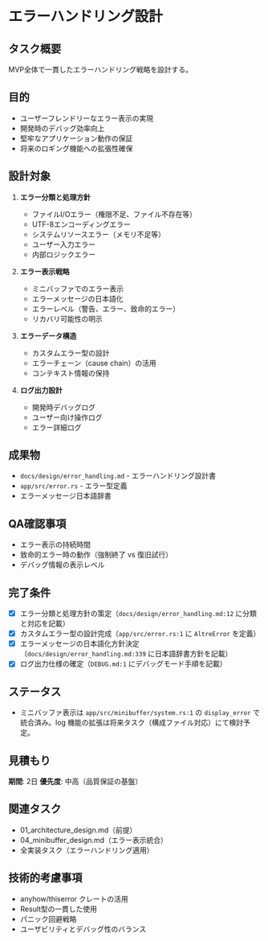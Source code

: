 # エラーハンドリング設計

## タスク概要
MVP全体で一貫したエラーハンドリング戦略を設計する。

## 目的
- ユーザーフレンドリーなエラー表示の実現
- 開発時のデバッグ効率向上
- 堅牢なアプリケーション動作の保証
- 将来のロギング機能への拡張性確保

## 設計対象
1. **エラー分類と処理方針**
   - ファイルI/Oエラー（権限不足、ファイル不存在等）
   - UTF-8エンコーディングエラー
   - システムリソースエラー（メモリ不足等）
   - ユーザー入力エラー
   - 内部ロジックエラー

2. **エラー表示戦略**
   - ミニバッファでのエラー表示
   - エラーメッセージの日本語化
   - エラーレベル（警告、エラー、致命的エラー）
   - リカバリ可能性の明示

3. **エラーデータ構造**
   - カスタムエラー型の設計
   - エラーチェーン（cause chain）の活用
   - コンテキスト情報の保持

4. **ログ出力設計**
   - 開発時デバッグログ
   - ユーザー向け操作ログ
   - エラー詳細ログ

## 成果物
- `docs/design/error_handling.md` - エラーハンドリング設計書
- `app/src/error.rs` - エラー型定義
- エラーメッセージ日本語辞書

## QA確認事項
- エラー表示の持続時間
- 致命的エラー時の動作（強制終了 vs 復旧試行）
- デバッグ情報の表示レベル

## 完了条件
- [x] エラー分類と処理方針の策定（`docs/design/error_handling.md:12` に分類と対応を記載）
- [x] カスタムエラー型の設計完成（`app/src/error.rs:1` に `AltreError` を定義）
- [x] エラーメッセージの日本語化方針決定（`docs/design/error_handling.md:339` に日本語辞書方針を記載）
- [x] ログ出力仕様の確定（`DEBUG.md:1` にデバッグモード手順を記載）

## ステータス
- ミニバッファ表示は `app/src/minibuffer/system.rs:1` の `display_error` で統合済み。log 機能の拡張は将来タスク（構成ファイル対応）にて検討予定。

## 見積もり
**期間**: 2日
**優先度**: 中高（品質保証の基盤）

## 関連タスク
- 01_architecture_design.md（前提）
- 04_minibuffer_design.md（エラー表示統合）
- 全実装タスク（エラーハンドリング適用）

## 技術的考慮事項
- anyhow/thiserror クレートの活用
- Result型の一貫した使用
- パニック回避戦略
- ユーザビリティとデバッグ性のバランス
